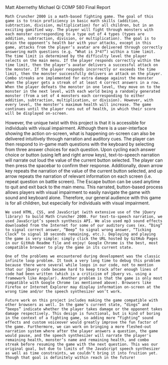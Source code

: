 Matt Abernethy
Michael Qi
COMP 580
Final Report 

	Math Cruncher 2000 is a math-based fighting game. The goal of this game is to train proficiency in basic math skills (addition, subtraction, division, multiplication) for all children, but in an exciting gamified way. The player will fight through monsters with each monster corresponding to a type out of 4 types (types are addition, subtraction, division, or multiplication). The goal is to drain the opponent’s health bar with your attacks, except in this game, attacks from the player’s avatar are delivered through correctly answering math questions (e.g. “What is 3*4?”) within a time limit. The time limit is determined by the difficulty level the player selects on the main menu. If the player responds correctly within the time limit, then the player’s avatar delivers a successful attack on the monster. If the player responds incorrectly or exceeds the time limit, then the monster successfully delivers an attack on the player. Combo streaks are implemented for extra damage against the monster when the player gets a streak of at least 4 correct answers in a row. When the player defeats the monster in one level, they move on to the monster in the next level, with each world being a randomly generated monster (from a set of 4 monsters each corresponding to either addition, subtraction, multiplication, or division). However, with every level, the monster’s maximum health will increase. The game continues until the player runs out of health, in which their score will be displayed on-screen.

However, the unique twist with this project is that it is accessible for individuals with visual impairment. Although there is a user-interface showing the action on-screen, what is happening on-screen can also be delivered intuitively through narration and auditory cues. The player can then respond to in-game math questions with the keyboard by selecting from three answer choices for each question. Upon cycling each answer choice or button (using left and right arrow keys), text-to-speech narration will narrate out loud the value of the current button selected. The player can then press the spacebar to confirm their response. Additionally, down arrow key repeats the narration of the value of the current button selected, and up arrow repeats the narration of relevant information on each screen (i.e. repeat question on battle screen). The Escape button can be used anytime to quit and exit back to the main menu. This narrated, button-based process allows players with visual impairment to easily navigate the game with sound and keyboard alone. Therefore, our general audience with this game is for all children, but especially for individuals with visual impairment.

	We used HTML, CSS, and JavaScript (with extensive use of the jQuery library) to build Math Cruncher 2000. For text-to-speech narration, we used JavaScript’s speech synthesis API. We also used mp3 sound effects downloaded from the Internet for some of our auditory cues (ex. “Ding” to signal correct answer, “Beep” to signal wrong answer, “Ticking Clock” to signal 10 seconds remaining, etc.). Deploying and playing the game is very simple: simply click the URL hosted by GitHub Pages in our GitHub Readme file and enjoy! Google Chrome is the best, most compatible browser to play the game in its current state. 

	One of the problems we encountered during development was the classic infinite loop problem. It took a very long time to debug this problem because there were several while loops in our code, not to mention that our jQuery code became hard to keep track after enough lines of code had been written (which is a criticism of jQuery vs. using a framework like Angular). Another problem is that the game is only most compatible with Google Chrome (as mentioned above). Browsers like Firefox or Internet Explorer may display information on-screen at the wrong time and/or the speech synthesizer won’t work.

	Future work on this project includes making the game compatible with other browsers as well. In the game’s current state, “dings” and “beeps” indicate whether the player takes damage or the opponent takes damage respectively. This design is functional, but is kind of boring in the context of a fighting game, so adding more “fighting” sound effects and custom voiceover would greatly improve the fun factor of the game. Furthermore, we can work on bringing a more fleshed-out narration system where after the player answers a question, the game would pause, and the speech synthesizer will narrate the player's remaining health, monster’s name and remaining health, and combo streak before resuming the game with the next question. This was our original goal, but due to limits of the JavaScript speech synthesizer as well as time constraints, we couldn’t bring it into fruition yet. Though that goal is definitely within reach in the future!
